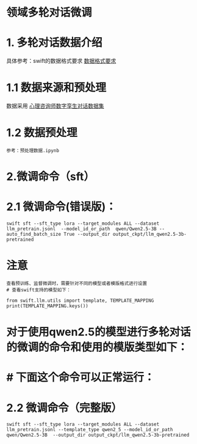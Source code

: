 # 领域多轮对话微调


# 1. 多轮对话数据介绍

具体参考：swift的数据格式要求 [数据格式要求](https://swift.readthedocs.io/zh-cn/latest/Instruction/%E8%87%AA%E5%AE%9A%E4%B9%89%E4%B8%8E%E6%8B%93%E5%B1%95.html)

# 1.1  数据来源和预处理

 数据采用 [心理咨询师数字孪生对话数据集](https://modelscope.cn/datasets/YIRONGCHEN/PsyDTCorpus)


# 1.2 数据预处理

    参考：预处理数据.ipynb


# 2.微调命令（sft）

# 2.1 微调命令(错误版)：

    swift sft --sft_type lora --target_modules ALL --dataset llm_pretrain.jsonl  --model_id_or_path  qwen/Qwen2.5-3B --auto_find_batch_size True --output_dir output_ckpt/llm_qwen2.5-3b-pretrained 


# 注意 
    查看预训练、监督微调时，需要针对不同的模型或者模版格式进行设置
    # 查看swift支持的模型如下：

    from swift.llm.utils import template, TEMPLATE_MAPPING
    print(TEMPLATE_MAPPING.keys())
    


# 对于使用qwen2.5的模型进行多轮对话的微调的命令和使用的模版类型如下：
# # 下面这个命令可以正常运行：
# 2.2 微调命令（完整版）
    swift sft --sft_type lora --target_modules ALL --dataset llm_pretrain.jsonl --template_type qwen2_5 --model_id_or_path  qwen/Qwen2.5-3B  --output_dir output_ckpt/llm_qwen2.5-3b-pretrained 